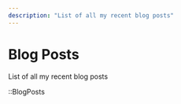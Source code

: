 ```yaml
---
description: "List of all my recent blog posts"
---
```


# Blog Posts

List of all my recent blog posts

::BlogPosts
